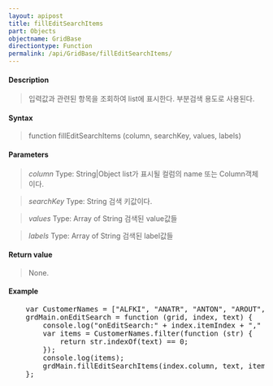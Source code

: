 ```yaml
---
layout: apipost
title: fillEditSearchItems
part: Objects
objectname: GridBase
directiontype: Function
permalink: /api/GridBase/fillEditSearchItems/
---
```



#### Description

> 입력값과 관련된 항목을 조회하여 list에 표시한다. 부분검색 용도로 사용된다.

#### Syntax

> function fillEditSearchItems (column, searchKey, values, labels)

#### Parameters

> *column*
> Type: String|Object
> list가 표시될 컬럼의 name 또는 Column객체이다.

> *searchKey*
> Type: String
> 검색 키값이다.

> *values*
> Type: Array of String
> 검색된 value값들

> *labels*
> Type: Array of String
> 검색된 label값들

#### Return value

> None.


#### Example

<pre class="prettyprint">
    var CustomerNames = ["ALFKI", "ANATR", "ANTON", "AROUT", "BERGS", "BLAUS"];
    grdMain.onEditSearch = function (grid, index, text) {
        console.log("onEditSearch:" + index.itemIndex + "," + index.column + ", " + text);
        var items = CustomerNames.filter(function (str) {
            return str.indexOf(text) == 0;
        });
        console.log(items);
        grdMain.fillEditSearchItems(index.column, text, items);
    };
</pre>

